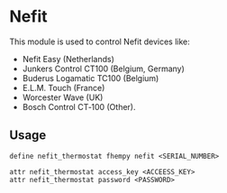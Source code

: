 
# Nefit
This module is used to control Nefit devices like:
- Nefit Easy (Netherlands)
- Junkers Control CT100 (Belgium, Germany)
- Buderus Logamatic TC100 (Belgium)
- E.L.M. Touch (France)
- Worcester Wave (UK)
- Bosch Control CT‑100 (Other).


## Usage
```
define nefit_thermostat fhempy nefit <SERIAL_NUMBER>
```

```
attr nefit_thermostat access_key <ACCEESS_KEY>
attr nefit_thermostat password <PASSWORD>
```


